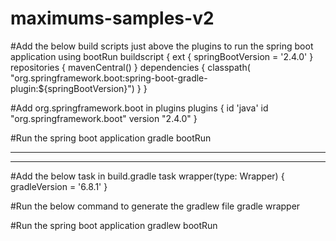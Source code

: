 # maximums-samples-v2

#Add the below build scripts just above the plugins to run the spring boot application using bootRun
buildscript {
    ext {
        springBootVersion = '2.4.0'
    }
    repositories {
        mavenCentral()
    }
    dependencies {
        classpath(
                "org.springframework.boot:spring-boot-gradle-plugin:${springBootVersion}")
    }
}

#Add org.springframework.boot in plugins
plugins {
    id 'java'
    id "org.springframework.boot" version "2.4.0"
}

#Run the spring boot application
gradle bootRun

----------------------------------------------------------------------------------------------------------------------------------------
----------------------------------------------------------------------------------------------------------------------------------------

#Add the below task in build.gradle
task wrapper(type: Wrapper) {
    gradleVersion = '6.8.1'
}

#Run the below command to generate the gradlew file
gradle wrapper

#Run the spring boot application
gradlew bootRun
